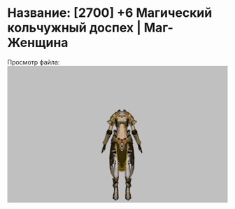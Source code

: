 # Название: [2700] +6 Магический кольчужный доспех | Маг-Женщина

Просмотр файла:
![p050003.png](p050003.png)